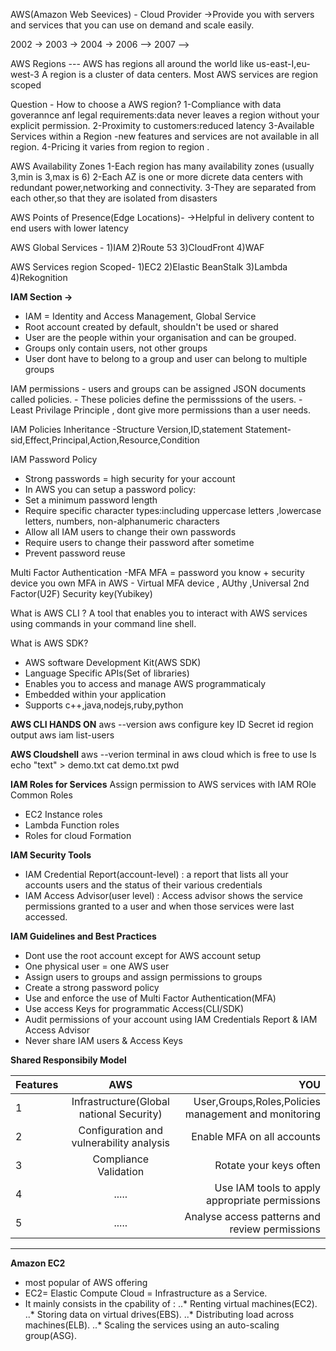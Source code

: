 AWS(Amazon Web Seevices) - Cloud Provider 
->Provide you with servers and services that you can use on demand and scale easily.

2002  -> 2003 -> 2004 -> 2006 --> 2007 -->

AWS Regions ---
AWS has regions all around the world like us-east-I,eu-west-3
A region is a cluster of data centers.
Most AWS services are region scoped

Question - How to choose a AWS region?
1-Compliance with data goverannce anf legal requirements:data never leaves a region without your explicit permission.
2-Proximity to customers:reduced latency
3-Available Services within a Region -new features and services are not available in all region.
4-Pricing it varies from region to region .


AWS Availability Zones 
1-Each region has many availability zones (usually 3,min is 3,max is 6)
2-Each AZ is one or more dicrete data centers with redundant power,networking and connectivity.
3-They are separated from each other,so that they are isolated from disasters

[logo]:https://www.w3schools.com/aws/images/availabilityzones.png "Logo Title Text 2"


AWS Points of Presence(Edge Locations)-
->Helpful in delivery content to end users with lower latency


AWS Global Services -
1)IAM
2)Route 53
3)CloudFront
4)WAF

AWS Services region Scoped-
1)EC2
2)Elastic BeanStalk
3)Lambda
4)Rekognition


**IAM Section ->** 

- IAM = Identity and Access Management, Global Service
- Root account created by default, shouldn't be used or shared
- User are the people within your organisation and can be grouped.
- Groups only contain users, not other groups
- User dont have to belong to a group and user can belong to multiple groups

IAM permissions - users and  groups can be assigned JSON documents called policies.
                - These policies define the permisssions of the users.
                - Least Privilage Principle , dont give more permissions than a user needs.

IAM Policies Inheritance -Structure
Version,ID,statement
Statement-sid,Effect,Principal,Action,Resource,Condition

IAM Password Policy 
- Strong passwords = high security for your account
- In AWS you can setup a password policy:
- Set a minimum password length
- Require specific character types:including uppercase letters ,lowercase letters, numbers, non-alphanumeric characters
- Allow all IAM users to change their own passwords
- Require users to change their password after sometime
- Prevent password reuse

Multi Factor Authentication -MFA 
MFA = password you know + security device you own
MFA in AWS - Virtual MFA device , AUthy ,Universal 2nd Factor(U2F) Security key(Yubikey)


What is AWS CLI ?
A tool that enables you to interact with AWS services using commands in your command line shell.

What is AWS SDK?
- AWS software Development Kit(AWS SDK)
- Language Specific APIs(Set of libraries)
- Enables you to access and manage AWS programmaticaly
- Embedded within your application
- Supports c++,java,nodejs,ruby,python

**AWS CLI HANDS ON**
  aws --version
  aws configure 
  key ID
  Secret id
  region 
  output 
  aws iam list-users

**AWS Cloudshell**
aws --verion
terminal in aws cloud which is free to use
ls
echo "text" > demo.txt
cat demo.txt
pwd

**IAM Roles for Services**
Assign permission to AWS services with IAM ROle
Common Roles 
- EC2 Instance roles
- Lambda Function roles
- Roles for cloud Formation

**IAM Security Tools**
- IAM Credential Report(account-level) : a report that lists all your accounts users and the status of their various credentials
- IAM Access Advisor(user level) : Access advisor shows the service permissions granted to a user and when those services were last accessed.

**IAM Guidelines and Best Practices**
- Dont use the root account except for AWS account setup
- One physical user = one AWS user
- Assign users to groups and assign permissions to groups
- Create a strong password policy
- Use and enforce the use of Multi Factor Authentication(MFA)
- Use access Keys for programmatic Access(CLI/SDK)
- Audit permissions of your account using IAM Credentials Report & IAM Access Advisor
- Never share IAM users & Access Keys


**Shared Responsibily Model**

| Features       | AWS          | YOU  |
| ------------- |:-------------:| -----:|
| 1             | Infrastructure(Global national Security)  | User,Groups,Roles,Policies management and monitoring |
| 2             | Configuration and vulnerability analysis  | Enable MFA on all accounts|
| 3             | Compliance Validation                     |    Rotate your keys often |
| 4             | .....                                     | Use IAM tools to apply appropriate permissions 
| 5             |   .....                                   | Analyse access patterns and review permissions


---

**Amazon EC2**
- most popular of AWS offering
- EC2= Elastic Compute Cloud = Infrastructure as a Service.
- It mainly consists in the cpability of :
    ..* Renting virtual machines(EC2).
    ..* Storing data on virtual drives(EBS).
    ..* Distributing load across machines(ELB).
    ..* Scaling the services using an auto-scaling group(ASG).



  
  


